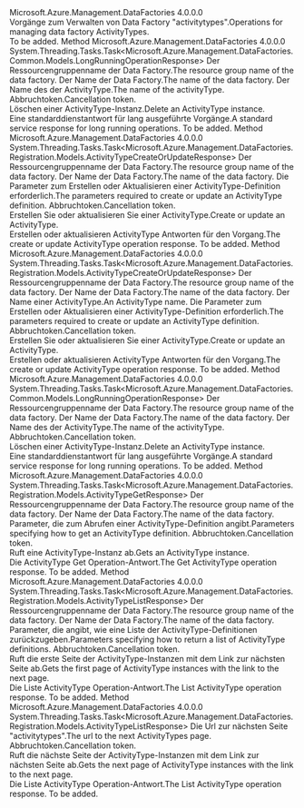 <Type Name="IActivityTypeOperations" FullName="Microsoft.Azure.Management.DataFactories.IActivityTypeOperations">
  <TypeSignature Language="C#" Value="public interface IActivityTypeOperations" />
  <TypeSignature Language="ILAsm" Value=".class public interface auto ansi abstract IActivityTypeOperations" />
  <TypeSignature Language="DocId" Value="T:Microsoft.Azure.Management.DataFactories.IActivityTypeOperations" />
  <TypeSignature Language="VB.NET" Value="Public Interface IActivityTypeOperations" />
  <TypeSignature Language="F#" Value="type IActivityTypeOperations = interface" />
  <AssemblyInfo>
    <AssemblyName>Microsoft.Azure.Management.DataFactories</AssemblyName>
    <AssemblyVersion>4.0.0.0</AssemblyVersion>
  </AssemblyInfo>
  <Interfaces />
  <Docs>
    <summary>
            <span data-ttu-id="395fc-101">Vorgänge zum Verwalten von Data Factory "activitytypes".</span><span class="sxs-lookup"><span data-stu-id="395fc-101">Operations for managing data factory ActivityTypes.</span></span>
            </summary>
    <remarks>To be added.</remarks>
  </Docs>
  <Members>
    <Member MemberName="BeginDeleteAsync">
      <MemberSignature Language="C#" Value="public System.Threading.Tasks.Task&lt;Microsoft.Azure.Management.DataFactories.Common.Models.LongRunningOperationResponse&gt; BeginDeleteAsync (string resourceGroupName, string dataFactoryName, string activityTypeName, System.Threading.CancellationToken cancellationToken);" />
      <MemberSignature Language="ILAsm" Value=".method public hidebysig newslot virtual instance class System.Threading.Tasks.Task`1&lt;class Microsoft.Azure.Management.DataFactories.Common.Models.LongRunningOperationResponse&gt; BeginDeleteAsync(string resourceGroupName, string dataFactoryName, string activityTypeName, valuetype System.Threading.CancellationToken cancellationToken) cil managed" />
      <MemberSignature Language="DocId" Value="M:Microsoft.Azure.Management.DataFactories.IActivityTypeOperations.BeginDeleteAsync(System.String,System.String,System.String,System.Threading.CancellationToken)" />
      <MemberSignature Language="F#" Value="abstract member BeginDeleteAsync : string * string * string * System.Threading.CancellationToken -&gt; System.Threading.Tasks.Task&lt;Microsoft.Azure.Management.DataFactories.Common.Models.LongRunningOperationResponse&gt;" Usage="iActivityTypeOperations.BeginDeleteAsync (resourceGroupName, dataFactoryName, activityTypeName, cancellationToken)" />
      <MemberType>Method</MemberType>
      <AssemblyInfo>
        <AssemblyName>Microsoft.Azure.Management.DataFactories</AssemblyName>
        <AssemblyVersion>4.0.0.0</AssemblyVersion>
      </AssemblyInfo>
      <ReturnValue>
        <ReturnType>System.Threading.Tasks.Task&lt;Microsoft.Azure.Management.DataFactories.Common.Models.LongRunningOperationResponse&gt;</ReturnType>
      </ReturnValue>
      <Parameters>
        <Parameter Name="resourceGroupName" Type="System.String" />
        <Parameter Name="dataFactoryName" Type="System.String" />
        <Parameter Name="activityTypeName" Type="System.String" />
        <Parameter Name="cancellationToken" Type="System.Threading.CancellationToken" />
      </Parameters>
      <Docs>
        <param name="resourceGroupName">
            <span data-ttu-id="395fc-102">Der Ressourcengruppenname der Data Factory.</span><span class="sxs-lookup"><span data-stu-id="395fc-102">The resource group name of the data factory.</span></span>
            </param>
        <param name="dataFactoryName">
            <span data-ttu-id="395fc-103">Der Name der Data Factory.</span><span class="sxs-lookup"><span data-stu-id="395fc-103">The name of the data factory.</span></span>
            </param>
        <param name="activityTypeName">
            <span data-ttu-id="395fc-104">Der Name des der ActivityType.</span><span class="sxs-lookup"><span data-stu-id="395fc-104">The name of the activityType.</span></span>
            </param>
        <param name="cancellationToken">
            <span data-ttu-id="395fc-105">Abbruchtoken.</span><span class="sxs-lookup"><span data-stu-id="395fc-105">Cancellation token.</span></span>
            </param>
        <summary>
            <span data-ttu-id="395fc-106">Löschen einer ActivityType-Instanz.</span><span class="sxs-lookup"><span data-stu-id="395fc-106">Delete an ActivityType instance.</span></span>
            </summary>
        <returns>
            <span data-ttu-id="395fc-107">Eine standarddienstantwort für lang ausgeführte Vorgänge.</span><span class="sxs-lookup"><span data-stu-id="395fc-107">A standard service response for long running operations.</span></span>
            </returns>
        <remarks>To be added.</remarks>
      </Docs>
    </Member>
    <Member MemberName="CreateOrUpdateAsync">
      <MemberSignature Language="C#" Value="public System.Threading.Tasks.Task&lt;Microsoft.Azure.Management.DataFactories.Registration.Models.ActivityTypeCreateOrUpdateResponse&gt; CreateOrUpdateAsync (string resourceGroupName, string dataFactoryName, Microsoft.Azure.Management.DataFactories.Registration.Models.ActivityTypeCreateOrUpdateParameters parameters, System.Threading.CancellationToken cancellationToken);" />
      <MemberSignature Language="ILAsm" Value=".method public hidebysig newslot virtual instance class System.Threading.Tasks.Task`1&lt;class Microsoft.Azure.Management.DataFactories.Registration.Models.ActivityTypeCreateOrUpdateResponse&gt; CreateOrUpdateAsync(string resourceGroupName, string dataFactoryName, class Microsoft.Azure.Management.DataFactories.Registration.Models.ActivityTypeCreateOrUpdateParameters parameters, valuetype System.Threading.CancellationToken cancellationToken) cil managed" />
      <MemberSignature Language="DocId" Value="M:Microsoft.Azure.Management.DataFactories.IActivityTypeOperations.CreateOrUpdateAsync(System.String,System.String,Microsoft.Azure.Management.DataFactories.Registration.Models.ActivityTypeCreateOrUpdateParameters,System.Threading.CancellationToken)" />
      <MemberSignature Language="F#" Value="abstract member CreateOrUpdateAsync : string * string * Microsoft.Azure.Management.DataFactories.Registration.Models.ActivityTypeCreateOrUpdateParameters * System.Threading.CancellationToken -&gt; System.Threading.Tasks.Task&lt;Microsoft.Azure.Management.DataFactories.Registration.Models.ActivityTypeCreateOrUpdateResponse&gt;" Usage="iActivityTypeOperations.CreateOrUpdateAsync (resourceGroupName, dataFactoryName, parameters, cancellationToken)" />
      <MemberType>Method</MemberType>
      <AssemblyInfo>
        <AssemblyName>Microsoft.Azure.Management.DataFactories</AssemblyName>
        <AssemblyVersion>4.0.0.0</AssemblyVersion>
      </AssemblyInfo>
      <ReturnValue>
        <ReturnType>System.Threading.Tasks.Task&lt;Microsoft.Azure.Management.DataFactories.Registration.Models.ActivityTypeCreateOrUpdateResponse&gt;</ReturnType>
      </ReturnValue>
      <Parameters>
        <Parameter Name="resourceGroupName" Type="System.String" />
        <Parameter Name="dataFactoryName" Type="System.String" />
        <Parameter Name="parameters" Type="Microsoft.Azure.Management.DataFactories.Registration.Models.ActivityTypeCreateOrUpdateParameters" />
        <Parameter Name="cancellationToken" Type="System.Threading.CancellationToken" />
      </Parameters>
      <Docs>
        <param name="resourceGroupName">
            <span data-ttu-id="395fc-108">Der Ressourcengruppenname der Data Factory.</span><span class="sxs-lookup"><span data-stu-id="395fc-108">The resource group name of the data factory.</span></span>
            </param>
        <param name="dataFactoryName">
            <span data-ttu-id="395fc-109">Der Name der Data Factory.</span><span class="sxs-lookup"><span data-stu-id="395fc-109">The name of the data factory.</span></span>
            </param>
        <param name="parameters">
            <span data-ttu-id="395fc-110">Die Parameter zum Erstellen oder Aktualisieren einer ActivityType-Definition erforderlich.</span><span class="sxs-lookup"><span data-stu-id="395fc-110">The parameters required to create or update an ActivityType definition.</span></span>
            </param>
        <param name="cancellationToken">
            <span data-ttu-id="395fc-111">Abbruchtoken.</span><span class="sxs-lookup"><span data-stu-id="395fc-111">Cancellation token.</span></span>
            </param>
        <summary>
            <span data-ttu-id="395fc-112">Erstellen Sie oder aktualisieren Sie einer ActivityType.</span><span class="sxs-lookup"><span data-stu-id="395fc-112">Create or update an ActivityType.</span></span>
            </summary>
        <returns>
            <span data-ttu-id="395fc-113">Erstellen oder aktualisieren ActivityType Antworten für den Vorgang.</span><span class="sxs-lookup"><span data-stu-id="395fc-113">The create or update ActivityType operation response.</span></span>
            </returns>
        <remarks>To be added.</remarks>
      </Docs>
    </Member>
    <Member MemberName="CreateOrUpdateWithRawJsonContentAsync">
      <MemberSignature Language="C#" Value="public System.Threading.Tasks.Task&lt;Microsoft.Azure.Management.DataFactories.Registration.Models.ActivityTypeCreateOrUpdateResponse&gt; CreateOrUpdateWithRawJsonContentAsync (string resourceGroupName, string dataFactoryName, string activityTypeName, Microsoft.Azure.Management.DataFactories.Registration.Models.ActivityTypeCreateOrUpdateWithRawJsonContentParameters parameters, System.Threading.CancellationToken cancellationToken);" />
      <MemberSignature Language="ILAsm" Value=".method public hidebysig newslot virtual instance class System.Threading.Tasks.Task`1&lt;class Microsoft.Azure.Management.DataFactories.Registration.Models.ActivityTypeCreateOrUpdateResponse&gt; CreateOrUpdateWithRawJsonContentAsync(string resourceGroupName, string dataFactoryName, string activityTypeName, class Microsoft.Azure.Management.DataFactories.Registration.Models.ActivityTypeCreateOrUpdateWithRawJsonContentParameters parameters, valuetype System.Threading.CancellationToken cancellationToken) cil managed" />
      <MemberSignature Language="DocId" Value="M:Microsoft.Azure.Management.DataFactories.IActivityTypeOperations.CreateOrUpdateWithRawJsonContentAsync(System.String,System.String,System.String,Microsoft.Azure.Management.DataFactories.Registration.Models.ActivityTypeCreateOrUpdateWithRawJsonContentParameters,System.Threading.CancellationToken)" />
      <MemberSignature Language="F#" Value="abstract member CreateOrUpdateWithRawJsonContentAsync : string * string * string * Microsoft.Azure.Management.DataFactories.Registration.Models.ActivityTypeCreateOrUpdateWithRawJsonContentParameters * System.Threading.CancellationToken -&gt; System.Threading.Tasks.Task&lt;Microsoft.Azure.Management.DataFactories.Registration.Models.ActivityTypeCreateOrUpdateResponse&gt;" Usage="iActivityTypeOperations.CreateOrUpdateWithRawJsonContentAsync (resourceGroupName, dataFactoryName, activityTypeName, parameters, cancellationToken)" />
      <MemberType>Method</MemberType>
      <AssemblyInfo>
        <AssemblyName>Microsoft.Azure.Management.DataFactories</AssemblyName>
        <AssemblyVersion>4.0.0.0</AssemblyVersion>
      </AssemblyInfo>
      <ReturnValue>
        <ReturnType>System.Threading.Tasks.Task&lt;Microsoft.Azure.Management.DataFactories.Registration.Models.ActivityTypeCreateOrUpdateResponse&gt;</ReturnType>
      </ReturnValue>
      <Parameters>
        <Parameter Name="resourceGroupName" Type="System.String" />
        <Parameter Name="dataFactoryName" Type="System.String" />
        <Parameter Name="activityTypeName" Type="System.String" />
        <Parameter Name="parameters" Type="Microsoft.Azure.Management.DataFactories.Registration.Models.ActivityTypeCreateOrUpdateWithRawJsonContentParameters" />
        <Parameter Name="cancellationToken" Type="System.Threading.CancellationToken" />
      </Parameters>
      <Docs>
        <param name="resourceGroupName">
            <span data-ttu-id="395fc-114">Der Ressourcengruppenname der Data Factory.</span><span class="sxs-lookup"><span data-stu-id="395fc-114">The resource group name of the data factory.</span></span>
            </param>
        <param name="dataFactoryName">
            <span data-ttu-id="395fc-115">Der Name der Data Factory.</span><span class="sxs-lookup"><span data-stu-id="395fc-115">The name of the data factory.</span></span>
            </param>
        <param name="activityTypeName">
            <span data-ttu-id="395fc-116">Der Name einer ActivityType.</span><span class="sxs-lookup"><span data-stu-id="395fc-116">An ActivityType name.</span></span>
            </param>
        <param name="parameters">
            <span data-ttu-id="395fc-117">Die Parameter zum Erstellen oder Aktualisieren einer ActivityType-Definition erforderlich.</span><span class="sxs-lookup"><span data-stu-id="395fc-117">The parameters required to create or update an ActivityType definition.</span></span>
            </param>
        <param name="cancellationToken">
            <span data-ttu-id="395fc-118">Abbruchtoken.</span><span class="sxs-lookup"><span data-stu-id="395fc-118">Cancellation token.</span></span>
            </param>
        <summary>
            <span data-ttu-id="395fc-119">Erstellen Sie oder aktualisieren Sie einer ActivityType.</span><span class="sxs-lookup"><span data-stu-id="395fc-119">Create or update an ActivityType.</span></span>
            </summary>
        <returns>
            <span data-ttu-id="395fc-120">Erstellen oder aktualisieren ActivityType Antworten für den Vorgang.</span><span class="sxs-lookup"><span data-stu-id="395fc-120">The create or update ActivityType operation response.</span></span>
            </returns>
        <remarks>To be added.</remarks>
      </Docs>
    </Member>
    <Member MemberName="DeleteAsync">
      <MemberSignature Language="C#" Value="public System.Threading.Tasks.Task&lt;Microsoft.Azure.Management.DataFactories.Common.Models.LongRunningOperationResponse&gt; DeleteAsync (string resourceGroupName, string dataFactoryName, string activityTypeName, System.Threading.CancellationToken cancellationToken);" />
      <MemberSignature Language="ILAsm" Value=".method public hidebysig newslot virtual instance class System.Threading.Tasks.Task`1&lt;class Microsoft.Azure.Management.DataFactories.Common.Models.LongRunningOperationResponse&gt; DeleteAsync(string resourceGroupName, string dataFactoryName, string activityTypeName, valuetype System.Threading.CancellationToken cancellationToken) cil managed" />
      <MemberSignature Language="DocId" Value="M:Microsoft.Azure.Management.DataFactories.IActivityTypeOperations.DeleteAsync(System.String,System.String,System.String,System.Threading.CancellationToken)" />
      <MemberSignature Language="F#" Value="abstract member DeleteAsync : string * string * string * System.Threading.CancellationToken -&gt; System.Threading.Tasks.Task&lt;Microsoft.Azure.Management.DataFactories.Common.Models.LongRunningOperationResponse&gt;" Usage="iActivityTypeOperations.DeleteAsync (resourceGroupName, dataFactoryName, activityTypeName, cancellationToken)" />
      <MemberType>Method</MemberType>
      <AssemblyInfo>
        <AssemblyName>Microsoft.Azure.Management.DataFactories</AssemblyName>
        <AssemblyVersion>4.0.0.0</AssemblyVersion>
      </AssemblyInfo>
      <ReturnValue>
        <ReturnType>System.Threading.Tasks.Task&lt;Microsoft.Azure.Management.DataFactories.Common.Models.LongRunningOperationResponse&gt;</ReturnType>
      </ReturnValue>
      <Parameters>
        <Parameter Name="resourceGroupName" Type="System.String" />
        <Parameter Name="dataFactoryName" Type="System.String" />
        <Parameter Name="activityTypeName" Type="System.String" />
        <Parameter Name="cancellationToken" Type="System.Threading.CancellationToken" />
      </Parameters>
      <Docs>
        <param name="resourceGroupName">
            <span data-ttu-id="395fc-121">Der Ressourcengruppenname der Data Factory.</span><span class="sxs-lookup"><span data-stu-id="395fc-121">The resource group name of the data factory.</span></span>
            </param>
        <param name="dataFactoryName">
            <span data-ttu-id="395fc-122">Der Name der Data Factory.</span><span class="sxs-lookup"><span data-stu-id="395fc-122">The name of the data factory.</span></span>
            </param>
        <param name="activityTypeName">
            <span data-ttu-id="395fc-123">Der Name des der ActivityType.</span><span class="sxs-lookup"><span data-stu-id="395fc-123">The name of the activityType.</span></span>
            </param>
        <param name="cancellationToken">
            <span data-ttu-id="395fc-124">Abbruchtoken.</span><span class="sxs-lookup"><span data-stu-id="395fc-124">Cancellation token.</span></span>
            </param>
        <summary>
            <span data-ttu-id="395fc-125">Löschen einer ActivityType-Instanz.</span><span class="sxs-lookup"><span data-stu-id="395fc-125">Delete an ActivityType instance.</span></span>
            </summary>
        <returns>
            <span data-ttu-id="395fc-126">Eine standarddienstantwort für lang ausgeführte Vorgänge.</span><span class="sxs-lookup"><span data-stu-id="395fc-126">A standard service response for long running operations.</span></span>
            </returns>
        <remarks>To be added.</remarks>
      </Docs>
    </Member>
    <Member MemberName="GetAsync">
      <MemberSignature Language="C#" Value="public System.Threading.Tasks.Task&lt;Microsoft.Azure.Management.DataFactories.Registration.Models.ActivityTypeGetResponse&gt; GetAsync (string resourceGroupName, string dataFactoryName, Microsoft.Azure.Management.DataFactories.Registration.Models.ActivityTypeGetParameters parameters, System.Threading.CancellationToken cancellationToken);" />
      <MemberSignature Language="ILAsm" Value=".method public hidebysig newslot virtual instance class System.Threading.Tasks.Task`1&lt;class Microsoft.Azure.Management.DataFactories.Registration.Models.ActivityTypeGetResponse&gt; GetAsync(string resourceGroupName, string dataFactoryName, class Microsoft.Azure.Management.DataFactories.Registration.Models.ActivityTypeGetParameters parameters, valuetype System.Threading.CancellationToken cancellationToken) cil managed" />
      <MemberSignature Language="DocId" Value="M:Microsoft.Azure.Management.DataFactories.IActivityTypeOperations.GetAsync(System.String,System.String,Microsoft.Azure.Management.DataFactories.Registration.Models.ActivityTypeGetParameters,System.Threading.CancellationToken)" />
      <MemberSignature Language="F#" Value="abstract member GetAsync : string * string * Microsoft.Azure.Management.DataFactories.Registration.Models.ActivityTypeGetParameters * System.Threading.CancellationToken -&gt; System.Threading.Tasks.Task&lt;Microsoft.Azure.Management.DataFactories.Registration.Models.ActivityTypeGetResponse&gt;" Usage="iActivityTypeOperations.GetAsync (resourceGroupName, dataFactoryName, parameters, cancellationToken)" />
      <MemberType>Method</MemberType>
      <AssemblyInfo>
        <AssemblyName>Microsoft.Azure.Management.DataFactories</AssemblyName>
        <AssemblyVersion>4.0.0.0</AssemblyVersion>
      </AssemblyInfo>
      <ReturnValue>
        <ReturnType>System.Threading.Tasks.Task&lt;Microsoft.Azure.Management.DataFactories.Registration.Models.ActivityTypeGetResponse&gt;</ReturnType>
      </ReturnValue>
      <Parameters>
        <Parameter Name="resourceGroupName" Type="System.String" />
        <Parameter Name="dataFactoryName" Type="System.String" />
        <Parameter Name="parameters" Type="Microsoft.Azure.Management.DataFactories.Registration.Models.ActivityTypeGetParameters" />
        <Parameter Name="cancellationToken" Type="System.Threading.CancellationToken" />
      </Parameters>
      <Docs>
        <param name="resourceGroupName">
            <span data-ttu-id="395fc-127">Der Ressourcengruppenname der Data Factory.</span><span class="sxs-lookup"><span data-stu-id="395fc-127">The resource group name of the data factory.</span></span>
            </param>
        <param name="dataFactoryName">
            <span data-ttu-id="395fc-128">Der Name der Data Factory.</span><span class="sxs-lookup"><span data-stu-id="395fc-128">The name of the data factory.</span></span>
            </param>
        <param name="parameters">
            <span data-ttu-id="395fc-129">Parameter, die zum Abrufen einer ActivityType-Definition angibt.</span><span class="sxs-lookup"><span data-stu-id="395fc-129">Parameters specifying how to get an ActivityType definition.</span></span>
            </param>
        <param name="cancellationToken">
            <span data-ttu-id="395fc-130">Abbruchtoken.</span><span class="sxs-lookup"><span data-stu-id="395fc-130">Cancellation token.</span></span>
            </param>
        <summary>
            <span data-ttu-id="395fc-131">Ruft eine ActivityType-Instanz ab.</span><span class="sxs-lookup"><span data-stu-id="395fc-131">Gets an ActivityType instance.</span></span>
            </summary>
        <returns>
            <span data-ttu-id="395fc-132">Die ActivityType Get Operation-Antwort.</span><span class="sxs-lookup"><span data-stu-id="395fc-132">The Get ActivityType operation response.</span></span>
            </returns>
        <remarks>To be added.</remarks>
      </Docs>
    </Member>
    <Member MemberName="ListAsync">
      <MemberSignature Language="C#" Value="public System.Threading.Tasks.Task&lt;Microsoft.Azure.Management.DataFactories.Registration.Models.ActivityTypeListResponse&gt; ListAsync (string resourceGroupName, string dataFactoryName, Microsoft.Azure.Management.DataFactories.Registration.Models.ActivityTypeListParameters parameters, System.Threading.CancellationToken cancellationToken);" />
      <MemberSignature Language="ILAsm" Value=".method public hidebysig newslot virtual instance class System.Threading.Tasks.Task`1&lt;class Microsoft.Azure.Management.DataFactories.Registration.Models.ActivityTypeListResponse&gt; ListAsync(string resourceGroupName, string dataFactoryName, class Microsoft.Azure.Management.DataFactories.Registration.Models.ActivityTypeListParameters parameters, valuetype System.Threading.CancellationToken cancellationToken) cil managed" />
      <MemberSignature Language="DocId" Value="M:Microsoft.Azure.Management.DataFactories.IActivityTypeOperations.ListAsync(System.String,System.String,Microsoft.Azure.Management.DataFactories.Registration.Models.ActivityTypeListParameters,System.Threading.CancellationToken)" />
      <MemberSignature Language="F#" Value="abstract member ListAsync : string * string * Microsoft.Azure.Management.DataFactories.Registration.Models.ActivityTypeListParameters * System.Threading.CancellationToken -&gt; System.Threading.Tasks.Task&lt;Microsoft.Azure.Management.DataFactories.Registration.Models.ActivityTypeListResponse&gt;" Usage="iActivityTypeOperations.ListAsync (resourceGroupName, dataFactoryName, parameters, cancellationToken)" />
      <MemberType>Method</MemberType>
      <AssemblyInfo>
        <AssemblyName>Microsoft.Azure.Management.DataFactories</AssemblyName>
        <AssemblyVersion>4.0.0.0</AssemblyVersion>
      </AssemblyInfo>
      <ReturnValue>
        <ReturnType>System.Threading.Tasks.Task&lt;Microsoft.Azure.Management.DataFactories.Registration.Models.ActivityTypeListResponse&gt;</ReturnType>
      </ReturnValue>
      <Parameters>
        <Parameter Name="resourceGroupName" Type="System.String" />
        <Parameter Name="dataFactoryName" Type="System.String" />
        <Parameter Name="parameters" Type="Microsoft.Azure.Management.DataFactories.Registration.Models.ActivityTypeListParameters" />
        <Parameter Name="cancellationToken" Type="System.Threading.CancellationToken" />
      </Parameters>
      <Docs>
        <param name="resourceGroupName">
            <span data-ttu-id="395fc-133">Der Ressourcengruppenname der Data Factory.</span><span class="sxs-lookup"><span data-stu-id="395fc-133">The resource group name of the data factory.</span></span>
            </param>
        <param name="dataFactoryName">
            <span data-ttu-id="395fc-134">Der Name der Data Factory.</span><span class="sxs-lookup"><span data-stu-id="395fc-134">The name of the data factory.</span></span>
            </param>
        <param name="parameters">
            <span data-ttu-id="395fc-135">Parameter, die angibt, wie eine Liste der ActivityType-Definitionen zurückzugeben.</span><span class="sxs-lookup"><span data-stu-id="395fc-135">Parameters specifying how to return a list of ActivityType definitions.</span></span>
            </param>
        <param name="cancellationToken">
            <span data-ttu-id="395fc-136">Abbruchtoken.</span><span class="sxs-lookup"><span data-stu-id="395fc-136">Cancellation token.</span></span>
            </param>
        <summary>
            <span data-ttu-id="395fc-137">Ruft die erste Seite der ActivityType-Instanzen mit dem Link zur nächsten Seite ab.</span><span class="sxs-lookup"><span data-stu-id="395fc-137">Gets the first page of ActivityType instances with the link to the next page.</span></span>
            </summary>
        <returns>
            <span data-ttu-id="395fc-138">Die Liste ActivityType Operation-Antwort.</span><span class="sxs-lookup"><span data-stu-id="395fc-138">The List ActivityType operation response.</span></span>
            </returns>
        <remarks>To be added.</remarks>
      </Docs>
    </Member>
    <Member MemberName="ListNextAsync">
      <MemberSignature Language="C#" Value="public System.Threading.Tasks.Task&lt;Microsoft.Azure.Management.DataFactories.Registration.Models.ActivityTypeListResponse&gt; ListNextAsync (string nextLink, System.Threading.CancellationToken cancellationToken);" />
      <MemberSignature Language="ILAsm" Value=".method public hidebysig newslot virtual instance class System.Threading.Tasks.Task`1&lt;class Microsoft.Azure.Management.DataFactories.Registration.Models.ActivityTypeListResponse&gt; ListNextAsync(string nextLink, valuetype System.Threading.CancellationToken cancellationToken) cil managed" />
      <MemberSignature Language="DocId" Value="M:Microsoft.Azure.Management.DataFactories.IActivityTypeOperations.ListNextAsync(System.String,System.Threading.CancellationToken)" />
      <MemberSignature Language="F#" Value="abstract member ListNextAsync : string * System.Threading.CancellationToken -&gt; System.Threading.Tasks.Task&lt;Microsoft.Azure.Management.DataFactories.Registration.Models.ActivityTypeListResponse&gt;" Usage="iActivityTypeOperations.ListNextAsync (nextLink, cancellationToken)" />
      <MemberType>Method</MemberType>
      <AssemblyInfo>
        <AssemblyName>Microsoft.Azure.Management.DataFactories</AssemblyName>
        <AssemblyVersion>4.0.0.0</AssemblyVersion>
      </AssemblyInfo>
      <ReturnValue>
        <ReturnType>System.Threading.Tasks.Task&lt;Microsoft.Azure.Management.DataFactories.Registration.Models.ActivityTypeListResponse&gt;</ReturnType>
      </ReturnValue>
      <Parameters>
        <Parameter Name="nextLink" Type="System.String" />
        <Parameter Name="cancellationToken" Type="System.Threading.CancellationToken" />
      </Parameters>
      <Docs>
        <param name="nextLink">
            <span data-ttu-id="395fc-139">Die Url zur nächsten Seite "activitytypes".</span><span class="sxs-lookup"><span data-stu-id="395fc-139">The url to the next ActivityTypes page.</span></span>
            </param>
        <param name="cancellationToken">
            <span data-ttu-id="395fc-140">Abbruchtoken.</span><span class="sxs-lookup"><span data-stu-id="395fc-140">Cancellation token.</span></span>
            </param>
        <summary>
            <span data-ttu-id="395fc-141">Ruft die nächste Seite der ActivityType-Instanzen mit dem Link zur nächsten Seite ab.</span><span class="sxs-lookup"><span data-stu-id="395fc-141">Gets the next page of ActivityType instances with the link to the next page.</span></span>
            </summary>
        <returns>
            <span data-ttu-id="395fc-142">Die Liste ActivityType Operation-Antwort.</span><span class="sxs-lookup"><span data-stu-id="395fc-142">The List ActivityType operation response.</span></span>
            </returns>
        <remarks>To be added.</remarks>
      </Docs>
    </Member>
  </Members>
</Type>